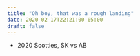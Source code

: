 ```yaml
---
title: "Oh boy, that was a rough landing"
date: 2020-02-17T22:21:00-05:00
draft: false
---
```

- 2020 Scotties, SK vs AB